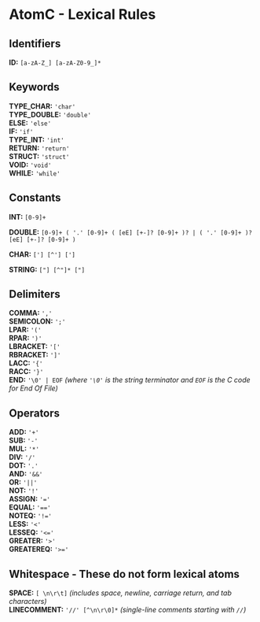 # AtomC - Lexical Rules

## Identifiers

**ID:** `[a-zA-Z_] [a-zA-Z0-9_]*`

## Keywords

**TYPE_CHAR:** `'char'`  
**TYPE_DOUBLE:** `'double'`  
**ELSE:** `'else'`  
**IF:** `'if'`  
**TYPE_INT:** `'int'`  
**RETURN:** `'return'`  
**STRUCT:** `'struct'`  
**VOID:** `'void'`  
**WHILE:** `'while'`

## Constants

**INT:** `[0-9]+`

**DOUBLE:** `[0-9]+ ( '.' [0-9]+ ( [eE] [+-]? [0-9]+ )? | ( '.' [0-9]+ )? [eE] [+-]? [0-9]+ )`

**CHAR:** `['] [^'] [']`

**STRING:** `["] [^"]* ["]`

## Delimiters

**COMMA:** `','`  
**SEMICOLON:** `';'`  
**LPAR:** `'('`  
**RPAR:** `')'`  
**LBRACKET:** `'['`  
**RBRACKET:** `']'`  
**LACC:** `'{'`  
**RACC:** `'}'`  
**END:** `'\0' | EOF`  *(where `'\0'` is the string terminator and `EOF` is the C code for End Of File)*

## Operators

**ADD:** `'+'`  
**SUB:** `'-'`  
**MUL:** `'*'`  
**DIV:** `'/'`  
**DOT:** `'.'`  
**AND:** `'&&'`  
**OR:** `'||'`  
**NOT:** `'!'`  
**ASSIGN:** `'='`  
**EQUAL:** `'=='`  
**NOTEQ:** `'!='`  
**LESS:** `'<'`  
**LESSEQ:** `'<='`  
**GREATER:** `'>'`  
**GREATEREQ:** `'>='`

## Whitespace - These do not form lexical atoms

**SPACE:** `[ \n\r\t]` *(includes space, newline, carriage return, and tab characters)*  
**LINECOMMENT:** `'//' [^\n\r\0]*` *(single-line comments starting with `//`)*  
